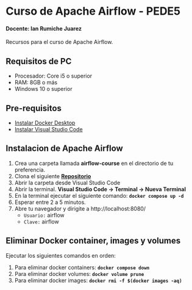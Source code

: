# Curso de Apache Airflow  - PEDE5
#### Docente: Ian Rumiche Juarez
Recursos para el curso de Apache Airflow.

## Requisitos de PC
- Procesador: Core i5 o superior  
- RAM: 8GB o más
- Windows 10 o superior

## Pre-requisitos
- [Instalar Docker Desktop](https://docs.docker.com/get-docker/)
- [Instalar Visual Studio Code](https://code.visualstudio.com/download)  

## Instalacion de Apache Airflow
1. Crea una carpeta llamada **airflow-course** en el directorio de tu preferencia.
2. Clona el siguiente **[Repositorio](https://github.com/IanRJ19/PEDE3_Airflow.git)**
3. Abrir la carpeta desde Visual Studio Code
4. Abrir la terminal. **Visual Studio Code -> Terminal -> Nueva Terminal**
5. En la terminal ejecutar el siguiente comando: **` docker compose up -d `**
6. Esperar entre 2 a 5 minutos.
7. Abre tu navegador y dirigite a http://localhost:8080/
    - `Usuario:` airflow
    - `Clave:` airflow

## Eliminar Docker container, images y volumes
Ejecutar los siguientes comandos en orden:
1. Para eliminar docker containers: **` docker compose down `**
2. Para eliminar docker volumes: **` docker volume prune `**
3. Para eliminar docker images: **` docker rmi -f $(docker images -aq) `**
